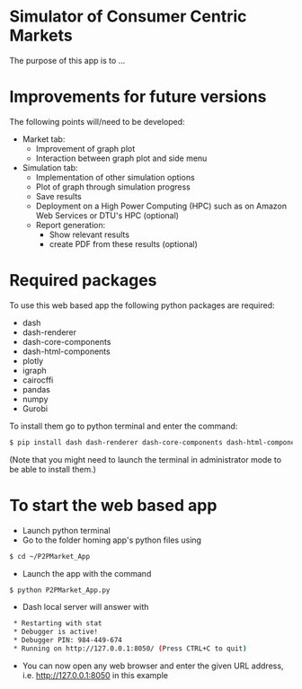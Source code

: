 # Simulator of Consumer Centric Markets

The purpose of this app is to ...

# Improvements for future versions

The following points will/need to be developed:
- Market tab:
    - Improvement of graph plot
    - Interaction between graph plot and side menu
- Simulation tab:
    - Implementation of other simulation options
    - Plot of graph through simulation progress
    - Save results
    - Deployment on a High Power Computing (HPC) such as on Amazon Web Services or DTU's HPC (optional)
    - Report generation: 
        - Show relevant results
        - create PDF from these results (optional)

# Required packages

To use this web based app the following python packages are required:
- dash
- dash-renderer 
- dash-core-components 
- dash-html-components 
- plotly
- igraph
- cairocffi
- pandas
- numpy
- Gurobi

To install them go to python terminal and enter the command:
```sh
$ pip install dash dash-renderer dash-core-components dash-html-components plotly igraph cairocffi
```
(Note that you might need to launch the terminal in administrator mode to be able to install them.)

# To start the web based app

- Launch python terminal
- Go to the folder homing app's python files using
```sh
$ cd ~/P2PMarket_App
```
- Launch the app with the command
```sh
$ python P2PMarket_App.py
```
- Dash local server will answer with
```sh
 * Restarting with stat
 * Debugger is active!
 * Debugger PIN: 984-449-674
 * Running on http://127.0.0.1:8050/ (Press CTRL+C to quit)
```
- You can now open any web browser and enter the given URL address, i.e. http://127.0.0.1:8050 in this example

